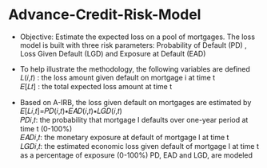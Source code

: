 # Advance-Credit-Risk-Model
* Objective: Estimate the expected loss on a pool of mortgages. The loss model is built with three risk parameters: Probability of Default (PD)
, Loss Given Default (LGD) and Exposure at Default (EAD)


* To help illustrate the methodology, the following variables are defined</br>
𝐿(𝑖,𝑡) : the loss amount given default on mortgage i at time t </br>
𝐸[𝐿𝑡] : the total expected loss amount at time t

* Based on A-IRB, the loss given default on mortgages are estimated by</br>
𝐸[𝐿𝑖,𝑡]=𝑃𝐷(𝑖,𝑡)∗𝐸𝐴𝐷(𝑖,𝑡)∗𝐿𝐺𝐷(𝑖,𝑡)</br>
𝑃𝐷𝑖,𝑡: the probability that mortgage I defaults over one-year period at time t (0-100%)</br>
𝐸𝐴𝐷𝑖,𝑡: the monetary exposure at default of mortgage I at time t</br>
𝐿𝐺𝐷𝑖,𝑡: the estimated economic loss given default of mortgage I at time t as a percentage of exposure (0-100%)
PD, EAD and LGD, are modeled
